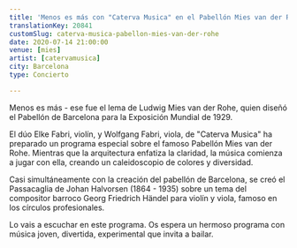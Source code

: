 ```yaml
---
title: 'Menos es más con "Caterva Musica" en el Pabellón Mies van der Rohe'
translationKey: 20841
customSlug: caterva-musica-pabellon-mies-van-der-rohe
date: 2020-07-14 21:00:00
venue: [mies]
artist: [catervamusica]
city: Barcelona
type: Concierto

---
```

Menos es más - ese fue el lema de Ludwig Mies van der Rohe, quien diseñó el Pabellón de Barcelona para la Exposición Mundial de 1929. 

El dúo Elke Fabri, violín, y Wolfgang Fabri, viola, de "Caterva Musica" ha preparado un programa especial sobre el famoso Pabellón Mies van der Rohe. Mientras que la arquitectura enfatiza la claridad, la música comienza a jugar con ella, creando un caleidoscopio de colores y diversidad. 

Casi simultáneamente con la creación del pabellón de Barcelona, se creó el Passacaglia de Johan Halvorsen (1864 - 1935) sobre un tema del compositor barroco Georg Friedrich Händel para violín y viola, famoso en los círculos profesionales. 

Lo vais a escuchar en este programa. Os espera un hermoso programa con música joven, divertida, experimental que invita a bailar.

